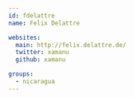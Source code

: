 ```yaml
---
id: fdelattre
name: Felix Delattre

websites:
  main: http://felix.delattre.de/
  twitter: xamanu
  github: xamanu

groups:
  - nicaragua
---
```

